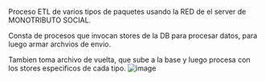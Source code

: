Proceso ETL de varios tipos de paquetes usando la RED de el server de MONOTRIBUTO SOCIAL.

Consta de procesos que invocan stores de la DB para procesar datos, para luego armar archvios de envio.

Tambien toma archivo de vuelta, que sube a la base y luego procesa con los stores especificos de cada tipo.
![image](https://github.com/user-attachments/assets/8fdf1a4e-3a37-497a-9d14-9b286742eebe)
